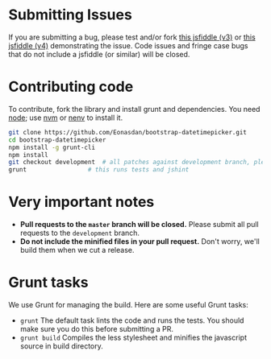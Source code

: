 Submitting Issues
=================

If you are submitting a bug, please test and/or fork [this jsfiddle (v3)](http://jsfiddle.net/kmbo576p/) or [this jsfiddle (v4)](http://jsfiddle.net/Eonasdan/0Ltv25o8/) demonstrating the issue. Code issues and fringe case bugs that do not include a jsfiddle (or similar) will be closed.

Contributing code
=================

To contribute, fork the library and install grunt and dependencies. You need [node](http://nodejs.org/); use [nvm](https://github.com/creationix/nvm) or [nenv](https://github.com/ryuone/nenv) to install it.

```bash
git clone https://github.com/Eonasdan/bootstrap-datetimepicker.git
cd bootstrap-datetimepicker
npm install -g grunt-cli
npm install
git checkout development  # all patches against development branch, please!
grunt                 # this runs tests and jshint
```

Very important notes
====================

 * **Pull requests to the `master` branch will be closed.** Please submit all pull requests to the `development` branch.
 * **Do not include the minified files in your pull request.** Don't worry, we'll build them when we cut a release.

Grunt tasks
===========

We use Grunt for managing the build. Here are some useful Grunt tasks:

  * `grunt` The default task lints the code and runs the tests. You should make sure you do this before submitting a PR.
  * `grunt build` Compiles the less stylesheet and minifies the javascript source in build directory.
